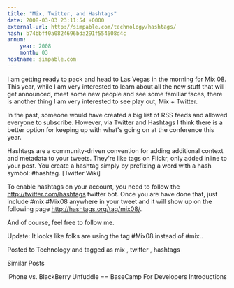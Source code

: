 ```yaml
---
title: "Mix, Twitter, and Hashtags"
date: 2008-03-03 23:11:54 +0000
external-url: http://simpable.com/technology/hashtags/
hash: b74bbff0a0824696bda291f554608d4c
annum:
    year: 2008
    month: 03
hostname: simpable.com
---
```


I am getting ready to pack and head to Las Vegas in the morning for Mix 08. This year, while I am very interested to learn about all the new stuff that will get announced, meet some new people and see some familiar faces, there is another thing I am very interested to see play out, Mix + Twitter.



In the past, someone would have created a big list of RSS feeds and allowed everyone to subscribe. However, via Twitter and Hashtags I think there is a better option for keeping up with what's going on at the conference this year.


Hashtags are a community-driven convention for adding additional context and metadata to your tweets. They're like tags on Flickr, only added inline to your post. You create a hashtag simply by prefixing a word with a hash symbol: #hashtag. [Twitter Wiki]

To enable hashtags on your account, you need to follow the http://twitter.com/hashtags twitter bot. Once you are have done that, just include #mix #Mix08 anywhere in your tweet and it will show up on the following page http://hashtags.org/tag/mix08/.


And of course, feel free to follow me.


Update: It looks like folks are using the tag #Mix08 instead of #mix..


Posted to Technology 
 and tagged as 
mix
,
twitter
,
hashtags



Similar Posts

iPhone vs. BlackBerry
Unfuddle == BaseCamp For Developers
Introductions




